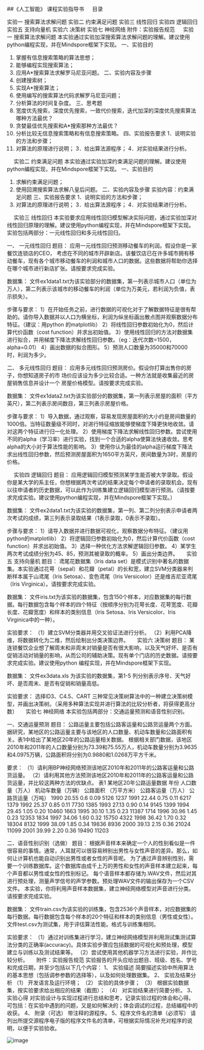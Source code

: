 ##《人工智能》
课程实验指导书
 
目录

实验一 搜索算法求解问题 
实验二 约束满足问题 
实验三 线性回归 
实验四 逻辑回归 
实验五 支持向量机 
实验六 决策树 
实验七 神经网络 
附件：实验报告规范
 
实验一 搜索算法求解问题
本实验通过实验加深搜索算法求解问题的理解。建议使用python编程实现，并在Mindspore框架下实现。 
一、实验目的
1. 掌握有信息搜索策略的算法思想；
2. 能够编程实现搜索算法；
3. 应用A*搜索算法求解罗马尼亚问题。
二、实验内容及步骤
1. 创建搜索树；
2. 实现A*搜索算法；
3. 使用编写的搜索算法代码求解罗马尼亚问题；
4. 分析算法的时间复杂度。
三、思考题
1. 宽度优先搜索，深度优先搜索，一致代价搜索，迭代加深的深度优先搜索算法哪种方法最优？
2. 贪婪最佳优先搜索和A*搜索那种方法最优？
3. 分析比较无信息搜索策略和有信息搜索策略。
四、实验报告要求
1．说明实验的方法和步骤；
2. 对算法的原理进行说明；
3．给出算法源程序；
4．对实验结果进行分析。

 
实验二 约束满足问题
本实验通过实验加深约束满足问题的理解。建议使用python编程实现，并在Mindspore框架下实现。 
一、实验目的
1. 求解约束满足问题；
2. 使用回溯搜索算法求解八皇后问题。
二、实验内容及步骤
实验内容：约束满足问题
三、实验报告要求
1．说明实验的方法和步骤；
2. 对算法的原理进行说明；
3．给出算法源程序；
4．对实验结果进行分析。

 
实验三 线性回归
本实验要求应用线性回归模型解决实际问题，通过实验加深对线性回归原理的理解。建议使用python编程实现，并在Mindspore框架下实现。 
实验包括两部分：一元线性回归和多元线性回归。

一、 一元线性回归 
题目： 
应用一元线性回归预测移动餐车的利润。假设你是一家餐饮连锁店的CEO， 考虑在不同的城市开辟新店。该餐饮店已在许多城市拥有移动餐车，现有各个城市移动餐车的利润和城市人口的数据。这些数据将帮助你选择在哪个城市进行新店扩张。请按要求完成实验。

数据集： 
文件ex1data1.txt为该实验部分的数据集，第一列表示城市人口（单位为万人），第二列表示该城市的移动餐车的利润（单位为万美元，若利润为负值，表示损失）。

步骤与要求： 
1）在开始任务之前，进行数据的可视化对于了解数据特征是很有帮助的。请你导入数据并以人口为横坐标，利润为纵坐标画出散点图并观察数据分布特征。（建议：用python 的matplotlib） 
2）将线性回归参数初始化为0，然后计算代价函数（cost function）并求出初始值。 
3）使用线性回归的方法对数据集进行拟合，并用梯度下降法求解线性回归参数。（eg：迭代次数=1500，alpha=0.01） 
4）画出数据的拟合图形。 
5）预测人口数量为35000和70000时，利润为多少。 



二、 多元线性回归 
题目： 
应用多元线性回归预测房价。假设你打算出售你的房子，你想知道房子的市 
场价应该设为多少比较合适。一种方法就是收集最近的房屋销售信息并设计一个 
房屋价格模型。请按要求完成实验。

数据集： 
文件ex1data2.txt为该实验部分的数据集，第一列表示房屋的面积（平方英尺），第二列表示房间数目，第三列表示房屋价格。

步骤与要求： 
1）导入数据，通过观察，容易发现房屋面积的大小约是房间数量的1000倍。当特征数量级不同时，对进行特征缩放能够使梯度下降更快地收敛。请对这两个特征进行归一化处理。 
2）使用梯度下降法求解线性回归参数。尝试使用不同的alpha（学习率）进行实验，找到一个合适的alpha使算法快速收敛。思考alpha的大小对于算法性能的影响。 
3）使用你认为最佳的alpha运行梯度下降法求出线性回归参数，然后预测房屋面积为1650平方英尺，房间数量为3时，房屋的价格。






 
实验四 逻辑回归
题目： 
应用逻辑回归模型预测某学生能否被大学录取。假设你是某大学的系主任，你想根据两次考试的结果决定每个申请者的录取机会。现有以往申请者的历史数据，可以此作为训练集建立逻辑回归模型进行预测。（请按要求完成实验。建议使用python编程实现，并在Mindspore框架下实现。）

数据集： 
文件ex2data1.txt为该实验的数据集，第一列、第二列分别表示申请者两次考试的成绩，第三列表示录取结果（1表示录取，0表示不录取）。

步骤与要求： 
1）请导入数据并进行数据可视化，观察数据分布特征。（建议用python的matplotlib） 
2）将逻辑回归参数初始化为0，然后计算代价函数（cost function）并求出初始值。 
3）选择一种优化方法求解逻辑回归参数。 
4）某学生两次考试成绩分别为45、85，预测其被录取的概率。 
5）画出分类边界。
 
实验五 支持向量机
题目： 
鸢尾花数据集（Iris data set）是模式识别中著名的数据集。本实验通过花萼（sepal）和花瓣（petal）的长和宽，建立SVM分类器来判断样本属于山鸢尾（Iris Setosa）、变色鸢尾（Iris Versicolor）还是维吉尼亚鸢尾（Iris Virginica）。请按要求完成实验。

数据集： 
文件iris.txt为该实验的数据集，包含150个样本，对应数据集的每行数据。每行数据包含每个样本的四个特征（按顺序分别为花萼长度、花萼宽度、花瓣长度、花瓣宽度）和样本的类别信息（Iris Setosa、Iris Versicolor、Iris Virginica中的一种）。

实验要求： 
（1）建立SVM分类器并用交叉验证法进行分析。 
（2）利用PCA降维，将数据转化为二维，然后绘制出分类决策边界。
 
实验六 决策树 
题目： 
某连锁餐饮企业想了解周末和非周末对销量是否有很大影响，以及天气好坏、是否有促销活动对销量的影响，从而公司的辅助决策。现有单个门店的历史数据。请按要求完成实验。建议使用python 编程实现，并在Mindspore框架下实现。

数据集： 
文件ex3data.xls 为该实验的数据集，第1-5 列分别表示序号、天气好坏、是否周末、是否有促销和销量高低。

实验要求： 
选择ID3、C4.5、CART 三种常见决策树算法中的一种建立决策树模型，并画出决策树。（采用多种算法实现并进行算法的比较分析者，将获得更高分数）
 
实验七 神经网络
本实验包括两部分：交通运量预测和语音性别识别。

一、交通运量预测 
题目： 
公路运量主要包括公路客运量和公路货运量两个方面。据研究，某地区的公路运量主要与该地区的人口数量、机动车数量和公路面积有关。表1中给出了某地区20年的公路运量相关数据。 
根据相关部门数据，该地区2010年和2011年的人口数量分别为73.39和75.55万人，机动车数量分别为3.9635和4.0975万辆，公路面积将分别为0.9880和1.0268万平方千米。 

要求： 
（1）请利用BP神经网络预测该地区2010年和2011年的公路客运量和公路货运量。 
（2）请利用其他方法预测该地区2010年和2011年的公路客运量和公路货运量，并比较这两种方法的优缺点。
表1 某地区20年公路运量数据
年份	人口数量（万人）	机动车数量（万辆）	公路面积
（万平方米）	公路客运量（万人）	公路货运量（万吨）
1990	20.55	0.6	0.09	5126	1237
1991	22.44	0.75	0.11	6217	1379
1992	25.37	0.85	0.11	7730	1385
1993	27.13	0.90	0.14	9145	1399
1994	29.45	1.05	0.20	10460	1663
1995	30.10	1.35	0.23	11387	1714
1996	30.96	1.45	0.23	12353	1834
1997	34.06	1.60	0.32	15750	4322
1998	36.42	1.70	0.32	18304	8132
1999	38.09	1.85	0.34	19836	8936
2000	39.13	2.15	0.36	21024	11099
2001	39.99	2.20	0.36	19490	11203

二、语音性别识别（选做） 
题目： 
根据声音样本来确定一个人的性别看似是一件很容易的事情。通常，人耳就可以很容易辨别出男性与女性声音的差异。那么，如何让计算机也能自动识别出男性或者女性的声音呢。 
为了通过声音辨别性别，需要一个训练数据库。这个数据库由成千上万的男性和女性的声音样本建立起来，每个声音都以男性或女性的性别标记。 
每个语音样本都存储为.WAV文件，然后对其进行预处理，测量声学信号的声学参数。预处理WAV文件的输出保存为一个CSV文件。 
本实验，你将利用声音样本数据集，建立神经网络模型对声音进行分类。请按要求完成实验。 

数据集： 
文件train.csv为该实验的训练集，包含2536个声音样本，对应数据集的每行数据。每行数据包含每个样本的20个特征和样本的类别信息（男性或女性）。 
文件test.csv为测试集，用于评估算法性能。格式与训练集相同。 

实验要求： 
（1）通过对训练集进行学习，建立神经网络模型并利用测试集测试算法分类的正确率(accuracy)。具体实验步骤应包括数据的可视化和预处理，模型建立与训练以及测试结果等。 
（2）尝试使用其他机器学习方法进行实验，并作比较分析。
 
附件：实验报告规范 
实验报告的开头应给出题目、班级、姓名、学号和完成日期，并至少包括以下几个内容： 
1、	实验描述 
简要描述实验中所用算法的基本思想（包括调参参数的选择等），以及如何处理数据集。
2、	实验及结果分析 
（1） 开发语言及运行环境； 
（2） 实验的具体步骤； 
（3） 根据实验数据集，按实验要求给出相应的结果（截图）；
（4） 对实验结果进行简要分析。 
3、	实验心得 
对实验设计与实现过程进行总结和思考，记录实验过程的体会和心得。可包括：在实验中遇到的问题，又是如何解决的；体会调试的过程，总结编程中的收获。
4、	附录（可选）
带注释的源程序。 
5、程序文件名的清单（必须写） 
请列出所提交源程序电子版的程序文件名的清单，可根据实际情况补充对程序的说明，以便于实验验收。

![image](https://github.com/user-attachments/assets/ec81933e-263a-4d12-a362-d7e029205fa8)


